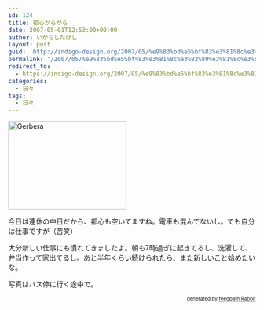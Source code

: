 ```yaml
---
id: 124
title: 都心がらがら
date: 2007-05-01T12:53:00+00:00
author: いがらしたけし
layout: post
guid: 'http://indigo-design.org/2007/05/%e9%83%bd%e5%bf%83%e3%81%8c%e3%82%89%e3%81%8c%e3%82%89/'
permalink: '/2007/05/%e9%83%bd%e5%bf%83%e3%81%8c%e3%82%89%e3%81%8c%e3%82%89/'
redirect_to:
  - https://indigo-design.org/2007/05/%e9%83%bd%e5%bf%83%e3%81%8c%e3%82%89%e3%81%8c%e3%82%89/
categories:
  - 日々
tags:
  - 日々
---
```

<a href="http://www.flickr.com/photos/takeshi81/483882828/" title="Photo Sharing"><img src="http://farm1.static.flickr.com/208/483882828_ae73020da8_m.jpg" alt="Gerbera" height="180" width="240"></a><br />
<p>今日は連休の中日だから、都心も空いてますね。電車も混んでないし。でも自分は仕事ですが（苦笑）</p>
<p>大分新しい仕事にも慣れてきましたよ。朝も7時過ぎに起きてるし、洗濯して、弁当作って家出てるし。あと半年くらい続けられたら、また新しいこと始めたいな。</p>
<p>写真はバス停に行く途中で。</p>
<div style="text-align: right;font-size: 10px">
&nbsp;&nbsp;<span>generated by <a href="http://feedpath.jp" title="feedpath Rabbit" target="_blank">feedpath Rabbit</a></span>
</div>